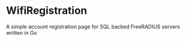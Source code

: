 # WifiRegistration
A simple account registration page for SQL backed FreeRADIUS servers written in Go
